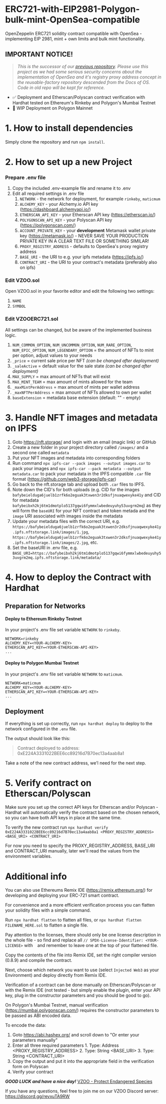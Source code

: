 # ERC721-with-EIP2981-Polygon-bulk-mint-OpenSea-compatible
OpenZeppelin ERC721 solidity contract compatible with OpenSea - implementing EIP 2981, mint + own limits and bulk mint functionality.

## IMPORTANT NOTICE!

> *This is the successor of our [previous repository](https://github.com/vzoo/ERC721-with-EIP2981-and-reusable-factory-for-OpenSea). Please use this project as we had some serious security concerns about the implementation of OpenSea and it's registry proxy address concept in the reusable-factory repository descended from the Docs of OS. Code in old repo will be kept for reference.*

- ✅ Deployment and Etherscan/Polyscan contract verification with Hardhat tested on Ethereum's Rinkeby and Polygon's Mumbai Testnet
- 🔁 WIP Deployment on Polygon Mainnet

# 1. How to install dependencies

Simply clone the repository and run `npm install`.

# 2. How to set up a new Project

### Prepare .env file
1. Copy the included .env-example file and rename it to .env
2. Edit all required settings in .env file
	1. `NETWORK` - the network for deployment, for example `rinkeby`, `maticmum`
	2. `ALCHEMY_KEY` - your Alchemy.io API key (https://dashboard.alchemyapi.io/)
	3. `ETHERSCAN_API_KEY` - your Etherscan API key (https://etherscan.io/)
	4. `POLYGONSCAN_API_KEY` - your Polyscan API key (https://polygonscan.com/)
	5. `ACCOUNT_PRIVATE_KEY` - your **development** Metamask wallet private key (https://metamask.io/) - NEVER SAVE YOUR PRODUCTION PRIVATE KEY IN A CLEAR TEXT FILE OR SOMETHING SIMILAR!
	6. `PROXY_REGISTRY_ADDRESS` - defaults to OpenSea's proxy registry address
	7. `BASE_URI` - the URI to e.g. your ipfs metadata (https://ipfs.io/)
	8. `CONTRACT_URI` - the URI to your contract's metadata (preferably also on ipfs)

### Edit VZOO.sol
Open VZOO.sol in your favorite editor and edit the following two settings:
1. `NAME`
2. `SYMBOL`

### Edit VZOOERC721.sol
All settings can be changed, but be aware of the implemented business logic.

1. `NUM_COMMON_OPTION`, `NUM_UNCOMMON_OPTION`, `NUM_RARE_OPTION`, `NUM_EPIC_OPTION`, `NUM_LEGENDARY_OPTION` = the amount of NFTs to mint per option, adjust values to your needs
2. `_price` = current sale price per NFT *(can be changed after deployment)*
3. `_saleActive` = default value for the sale state *(can be changed after deployment)*
4. `MAX_SUPPLY` = max amount of NFTs that will exist
5.  `MAX_MINT_TEAM` = max amount of mints allowed for the team
6.  `_maxMintPerAddress` = max amount of mints per wallet address
7.  `_maxNFTPerAddress` = max amount of NFTs allowed to own per wallet
8.  `baseExtension` = metadata base extension (default: "" - empty)

# 3. Handle NFT images and metadata on IPFS

1. Goto https://nft.storage/ and login with an email (magic link) or GitHub
2. Create a new folder in your project directory called `/images/` and a second one called `metadata`
3. Put your NFT images and metadata into corresponding folders
4. Run command `npx ipfs-car --pack images --output images.car` to pack your images and `npx ipfs-car --pack metadata --output metadata.car` to pack your metadata in the IPFS compatible `.car` file format (https://github.com/web3-storage/ipfs-car)
5. Go back to the nft.storage tab and upload both `.car` files to IPFS.
6. Note down the CID's for both uploads (e.g. CID for the images `bafybeielduga6juelb1zrfk6o2eguak3txwen3r2dksfjnuaqwexyke41y` and CID for metadata `bafybeibxh2kj6tm1dmotplo5137gqwi6fymmxlwbedeuyuhy53uvgrm2mq`) as they will form the `baseURI` for your NFT contract and token metada and the `image` URI associated with images inside the metadata
7. Update your metadata files with the correct URI, e.g. `https://bafybeielduga6juelb1zrfk6o2eguak3txwen3r2dksfjnuaqwexyke41y.ipfs.nftstorage.link/images/1.jpg`, `https://bafybeielduga6juelb1zrfk6o2eguak3txwen3r2dksfjnuaqwexyke41y.ipfs.nftstorage.link/images/2.jpg`, etc.
8. Set the baseURI in .env file, e.g. `BASE_URI=https://bafybeibxh2kj6tm1dmotplo5137gqwi6fymmxlwbedeuyuhy53uvgrm2mq.ipfs.nftstorage.link/metadata/`

# 4. How to deploy the Contract with Hardhat

## Preparation for Networks

#### Deploy to Ethereum Rinkeby Testnet
In your project's .env file set variable `NETWORK` to `rinkeby`.
```
NETWORK=rinkeby
ALCHEMY_KEY=<YOUR-ALCHEMY-KEY>
ETHERSCAN_API_KEY=<YOUR-ETHERSCAN-API-KEY>
...
```

#### Deploy  to Polygon Mumbai Testnet
In your project's .env file set variable `NETWORK` to `maticmum`.
```
NETWORK=maticmum
ALCHEMY_KEY=<YOUR-ALCHEMY-KEY>
ETHERSCAN_API_KEY=<YOUR-ETHERSCAN-API-KEY>
...
```

## Deployment
If everything is set up correctly, run `npx hardhat deploy` to deploy to the network configured in the `.env` file.

The output should look like this: 
> Contract deployed to address: 0xE224A3331022BEE6cc89216d7B70ec13a4aab8a1

Take a note of the new contract address, we'l need for the next step.

# 5. Verify contract on Etherscan/Polyscan
Make sure you set up the correct API keys for Etherscan and/or Polyscan - Hardhat will automatically verify the contract based on the chosen network, so you can have both API keys in place at the same time.

To verify the new contract run `npx hardhat verify 0xE224A3331022BEE6cc89216d7B70ec13a4aab8a1 <PROXY_REGISTRY_ADDRESS> <BASE_URI> <CONTRACT_URI>`

For now you need to specify the PROXY_REGISTRY_ADDRESS, BASE_URI and CONTRACT_URI manually, later we'll read the values from the environment variables.

# Additional info
You can also use Ethereums Remix IDE (https://remix.ethereum.org/) for developing and deploying your ERC-721 smart contract.

For convenience and a more efficient verification process you can flatten your solidity files with a simple command.

Run `npx hardhat flatten` to flatten all files, or `npx hardhat flatten FILENAME_HERE.sol` to flatten a single file.

Pay attention to the licenses, there should only be one license description in the whole file - so find and replace all `// SPDX-License-Identifier: <YOUR-LICENSE>` with ` ` and remember to leave one at the top of your flattened file.

Copy the contents of the file into Remix IDE, set the right compiler version (0.8.9) and compile the contract.

Next, choose which network you want to use (select `Injected Web3` as your Environment) and deploy directly from Remix IDE.

Verification of a contract can be done manually on Etherscan/Polyscan or with the Remix IDE (not tested - but simply enable the plugin, enter your API key, plug in the constructor parameters and you should be good to go).

On Polygon's Mumbai Testnet, manual verification (https://mumbai.polygonscan.com/) requires the constructor parameters to be passed as ABI encoded data.

To encode the data:

1. Goto https://abi.hashex.org/ and scroll down to "Or enter your parameters manually"
2. Enter all three required parameters
		1. Type: Address <PROXY_REGISTRY_ADDRESS>
		2. Type: String <BASE_URI>
		3. Type: String <CONTRACT_URI>
3. Copy the output and put it into the appropriate field in the verification form on Polyscan
4. Verify your contract

***GOOD LUCK and have a nice day!***
[VZOO - Protect Endangered Species](https://vzoo.info)

If you have any questions, feel free to join me on our VZOO Discord server: https://discord.gg/revxuTA9RW